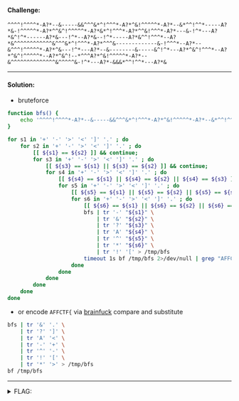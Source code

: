 #### Challenge:

`^^^^!^^^^*-A?*--&-----&&^^^&*^!^^^*-A?*^&!^^^^^*-A?*--&*^^!^^*-----A?*&-!^^^^^*-A?*^^&^!^^^^^*-A?*&*^!^^^*-A?*^^&!^^^*-A?*---&-!^*---A?*&^!^*------A?*&---!^*--A?*&--!^*-----A?*&^^!^^^*--A?*&^^^^^^^^^^^^&^^^&*^!^^^*-A?*^^^&-------------&-!^^^*--A?*--&^^^!^^^^^*-A?*^&---!^*---A?*--&--------&-----&^!^*---A?*^&^!^^^*--A?*^&^!^^^^^*--A?*^&^!--*^^^A?*^&!^^^^^*-A?*--&^^^^^^^^^^^^^^&^^^^^&-!^*---A?*-&&&*^^!^^*---A?*&`

---

#### Solution:

- bruteforce

```bash
function bfs() {
    echo '^^^^!^^^^*-A?*--&-----&&^^^&*^!^^^*-A?*^&!^^^^^*-A?*--&*^^!^^*-----A?*&-!^^^^^*-A?*^^&^!^^^^^*-A?*&*^!^^^*-A?*^^&!^^^*-A?*---&-!^*---A?*&^!^*------A?*&---!^*--A?*&--!^*-----A?*&^^!^^^*--A?*&^^^^^^^^^^^^&^^^&*^!^^^*-A?*^^^&-------------&-!^^^*--A?*--&^^^!^^^^^*-A?*^&---!^*---A?*--&--------&-----&^!^*---A?*^&^!^^^*--A?*^&^!^^^^^*--A?*^&^!--*^^^A?*^&!^^^^^*-A?*--&^^^^^^^^^^^^^^&^^^^^&-!^*---A?*-&&&*^^!^^*---A?*&'
}

for s1 in '+' '-' '>' '<' ']' '.' ; do
    for s2 in '+' '-' '>' '<' ']' '.' ; do
        [[ ${s1} == ${s2} ]] && continue;
        for s3 in '+' '-' '>' '<' ']' '.' ; do
            [[ ${s3} == ${s1} || ${s3} == ${s2} ]] && continue;
            for s4 in '+' '-' '>' '<' ']' '.' ; do
                [[ ${s4} == ${s1} || ${s4} == ${s2} || ${s4} == ${s3} ]] && continue;
                for s5 in '+' '-' '>' '<' ']' '.' ; do
                    [[ ${s5} == ${s1} || ${s5} == ${s2} || ${s5} == ${s3}  || ${s5} == ${s4} ]] && continue;
                    for s6 in '+' '-' '>' '<' ']' '.' ; do
                        [[ ${s6} == ${s1} || ${s6} == ${s2} || ${s6} == ${s3}  || ${s6} == ${s4} || ${s6} == ${s5} ]] && continue;
                        bfs | tr '-' "${s1}" \
                            | tr '&' "${s2}" \
                            | tr '?' "${s3}" \
                            | tr 'A' "${s4}" \
                            | tr '^' "${s5}" \
                            | tr '*' "${s6}" \
                            | tr '!' '[' > /tmp/bfs
                        timeout 1s bf /tmp/bfs 2>/dev/null | grep "AFFCTF"
                    done
                done
            done
        done
    done
done
```

- or encode `AFFCTF{` via [brainfuck](https://copy.sh/brainfuck/text.html) compare and substitute

```bash
bfs | tr '&' '.' \
    | tr '?' ']' \
    | tr 'A' '<' \
    | tr '-' '+' \
    | tr '^' '-' \
    | tr '!' '[' \
    | tr '*' '>' > /tmp/bfs
bf /tmp/bfs
```

---

<details><summary>FLAG:</summary>

```
AFFCTF{JuSt_4n0theR_BrainF-w0rd_!!!}
```

</details>
